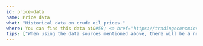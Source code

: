 ```yaml
---
id: price-data
name: Price data
what: "Historical data on crude oil prices."
where: You can find this data at&#58; <a href="https://tradingeconomics.com/commodity/brent-crude-oil">Brent crude oil prices</a> or <a href="https://www.macrotrends.net/1369/crude-oil-price-history-chart">WTI crude oil prices</a>. 
tips: ["When using the data sources mentioned above, there will be a need to scrape the data first.", "You can use another data source for the price but make sure that you properly document what data source you will use in your proposal."]
---
```

